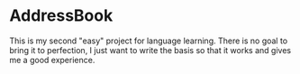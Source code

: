 # AddressBook
This is my second "easy" project for language learning.
There is no goal to bring it to perfection, I just want to write the basis so that it works and gives me a good experience.
